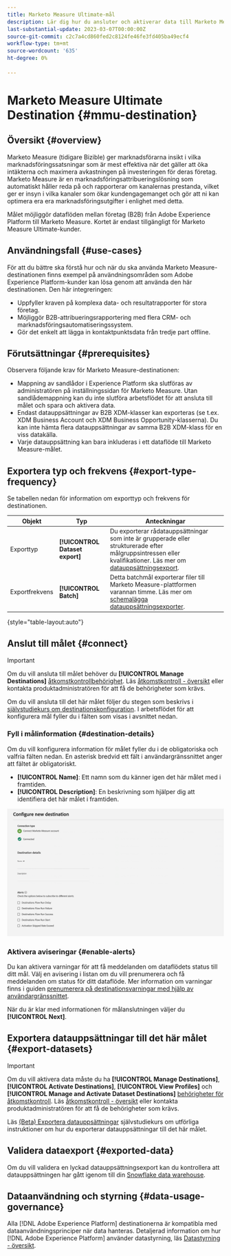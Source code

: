 ```yaml
---
title: Marketo Measure Ultimate-mål
description: Lär dig hur du ansluter och aktiverar data till Marketo Measure Ultimate-målet.
last-substantial-update: 2023-03-07T00:00:00Z
source-git-commit: c2c7a4cd860fed2c8124fe46fe3fd405ba49ecf4
workflow-type: tm+mt
source-wordcount: '635'
ht-degree: 0%

---
```



# Marketo Measure Ultimate Destination {#mmu-destination}

## Översikt {#overview}

Marketo Measure (tidigare Bizible) ger marknadsförarna insikt i vilka marknadsföringssatsningar som är mest effektiva när det gäller att öka intäkterna och maximera avkastningen på investeringen för deras företag. Marketo Measure är en marknadsföringsattribueringslösning som automatiskt håller reda på och rapporterar om kanalernas prestanda, vilket ger er insyn i vilka kanaler som ökar kundengagemanget och gör att ni kan optimera era era marknadsföringsutgifter i enlighet med detta.

Målet möjliggör dataflöden mellan företag (B2B) från Adobe Experience Platform till Marketo Measure. Kortet är endast tillgängligt för Marketo Measure Ultimate-kunder.

## Användningsfall {#use-cases}

För att du bättre ska förstå hur och när du ska använda Marketo Measure-destinationen finns exempel på användningsområden som Adobe Experience Platform-kunder kan lösa genom att använda den här destinationen. Den här integreringen:

* Uppfyller kraven på komplexa data- och resultatrapporter för stora företag.
* Möjliggör B2B-attribueringsrapportering med flera CRM- och marknadsföringsautomatiseringssystem.
* Gör det enkelt att lägga in kontaktpunktsdata från tredje part offline.

## Förutsättningar {#prerequisites}

Observera följande krav för Marketo Measure-destinationen:

* Mappning av sandlådor i Experience Platform ska slutföras av administratören på inställningssidan för Marketo Measure. Utan sandlådemappning kan du inte slutföra arbetsflödet för att ansluta till målet och spara och aktivera data.
* Endast datauppsättningar av B2B XDM-klasser kan exporteras (se t.ex. XDM Business Account och XDM Business Opportunity-klasserna). Du kan inte hämta flera datauppsättningar av samma B2B XDM-klass för en viss datakälla.
* Varje datauppsättning kan bara inkluderas i ett dataflöde till Marketo Measure-målet.

## Exportera typ och frekvens {#export-type-frequency}

Se tabellen nedan för information om exporttyp och frekvens för destinationen.

| Objekt | Typ | Anteckningar |
---------|----------|---------|
| Exporttyp | **[!UICONTROL Dataset export]** | Du exporterar rådatauppsättningar som inte är grupperade eller strukturerade efter målgruppsintressen eller kvalifikationer. Läs mer om [datauppsättningsexport](/help/destinations/destination-types.md#dataset-export-destinations). |
| Exportfrekvens | **[!UICONTROL Batch]** | Detta batchmål exporterar filer till Marketo Measure-plattformen varannan timme. Läs mer om [schemalägga datauppsättningsexporter](/help/destinations/ui/export-datasets.md#scheduling). |

{style="table-layout:auto"}

## Anslut till målet {#connect}

>[!IMPORTANT]
> 
>Om du vill ansluta till målet behöver du **[!UICONTROL Manage Destinations]** [åtkomstkontrollbehörighet](/help/access-control/home.md#permissions). Läs [åtkomstkontroll - översikt](/help/access-control/ui/overview.md) eller kontakta produktadministratören för att få de behörigheter som krävs.

Om du vill ansluta till det här målet följer du stegen som beskrivs i [självstudiekurs om destinationskonfiguration](../../ui/connect-destination.md). I arbetsflödet för att konfigurera mål fyller du i fälten som visas i avsnittet nedan.

### Fyll i målinformation {#destination-details}

Om du vill konfigurera information för målet fyller du i de obligatoriska och valfria fälten nedan. En asterisk bredvid ett fält i användargränssnittet anger att fältet är obligatoriskt.

* **[!UICONTROL Name]**: Ett namn som du känner igen det här målet med i framtiden.
* **[!UICONTROL Description]**: En beskrivning som hjälper dig att identifiera det här målet i framtiden.

![Arbetsflödet Anslut till mål för Marketo Measure-målet.](/help/destinations/assets/catalog/adobe/marketo-measure-ultimate/marketo-measure-connect-to-destination.png)

### Aktivera aviseringar {#enable-alerts}

Du kan aktivera varningar för att få meddelanden om dataflödets status till ditt mål. Välj en avisering i listan om du vill prenumerera och få meddelanden om status för ditt dataflöde. Mer information om varningar finns i guiden [prenumerera på destinationsvarningar med hjälp av användargränssnittet](../../ui/alerts.md).

När du är klar med informationen för målanslutningen väljer du **[!UICONTROL Next]**.

## Exportera datauppsättningar till det här målet {#export-datasets}

>[!IMPORTANT]
> 
>Om du vill aktivera data måste du ha **[!UICONTROL Manage Destinations]**, **[!UICONTROL Activate Destinations]**, **[!UICONTROL View Profiles]** och **[!UICONTROL Manage and Activate Dataset Destinations]** [behörigheter för åtkomstkontroll](/help/access-control/home.md#permissions). Läs [åtkomstkontroll - översikt](/help/access-control/ui/overview.md) eller kontakta produktadministratören för att få de behörigheter som krävs.

Läs [(Beta) Exportera datauppsättningar](/help/destinations/ui/export-datasets.md) självstudiekurs om utförliga instruktioner om hur du exporterar datauppsättningar till det här målet.

## Validera dataexport {#exported-data}

Om du vill validera en lyckad datauppsättningsexport kan du kontrollera att datauppsättningen har gått igenom till din [Snowflake data warehouse](https://experienceleague.adobe.com/docs/marketo-measure/using/marketo-measure-data-warehouse/data-warehouse-access-reader-account.html?lang=en).

## Dataanvändning och styrning {#data-usage-governance}

Alla [!DNL Adobe Experience Platform] destinationerna är kompatibla med dataanvändningsprinciper när data hanteras. Detaljerad information om hur [!DNL Adobe Experience Platform] använder datastyrning, läs [Datastyrning - översikt](/help/data-governance/home.md).


